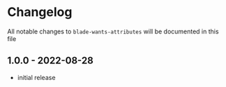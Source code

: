# Changelog

All notable changes to `blade-wants-attributes` will be documented in this file

## 1.0.0 - 2022-08-28

- initial release
